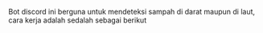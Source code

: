 Bot discord ini berguna untuk mendeteksi sampah di darat maupun di laut, cara kerja adalah sedalah sebagai berikut
